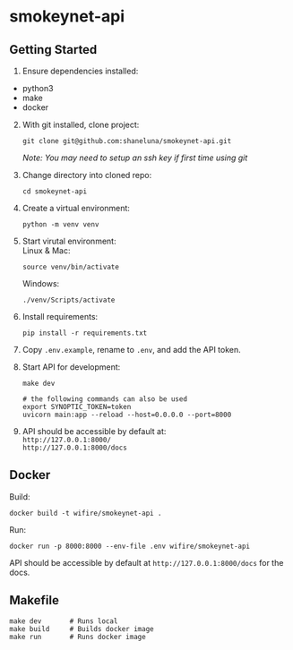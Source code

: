 # smokeynet-api

## Getting Started

1. Ensure dependencies installed:
- python3
- make
- docker

2. With git installed, clone project:
   ```
   git clone git@github.com:shaneluna/smokeynet-api.git
   ```

   _Note: You may need to setup an ssh key if first time using git_

3. Change directory into cloned repo:
   ```
   cd smokeynet-api
   ```

4. Create a virtual environment:
   ```
   python -m venv venv
   ```

5. Start virutal environment:<br>
   Linux & Mac:<br>
   ```
   source venv/bin/activate
   ```
   Windows:
   ```
   ./venv/Scripts/activate
   ```

6. Install requirements:
   ```
   pip install -r requirements.txt
   ```

7. Copy `.env.example`, rename to `.env`, and add the API token.<br>

8. Start API for development:
   ```
   make dev
   ```
   ```
   # the following commands can also be used
   export SYNOPTIC_TOKEN=token
   uvicorn main:app --reload --host=0.0.0.0 --port=8000
   ```

9. API should be accessible by default at:<br>
`http://127.0.0.1:8000/`<br>
`http://127.0.0.1:8000/docs`

## Docker
Build:
```
docker build -t wifire/smokeynet-api .
```

Run:
```
docker run -p 8000:8000 --env-file .env wifire/smokeynet-api
```

API should be accessible by default at `http://127.0.0.1:8000/docs` for the docs.

## Makefile
```
make dev       # Runs local
make build     # Builds docker image
make run       # Runs docker image
```